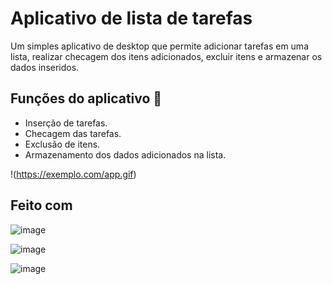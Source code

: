 # Aplicativo de lista de tarefas

Um simples aplicativo de desktop que permite adicionar tarefas em uma lista, realizar checagem dos itens adicionados, excluir itens e armazenar os dados inseridos.

## Funções do aplicativo 🎯

* Inserção de tarefas.
* Checagem das tarefas.
* Exclusão de itens.
* Armazenamento dos dados adicionados na lista.

!(https://exemplo.com/app.gif)

## Feito com

![image](https://img.shields.io/badge/HTML-3498DB?style=for-the-badge&logo=html5&logoColor=white)

![image](https://img.shields.io/badge/CSS-239120?&style=for-the-badge&logo=css3&logoColor=white)

![image](https://img.shields.io/badge/JavaScript-323330?style=for-the-badge&logo=javascript&logoColor=F7DF1E)